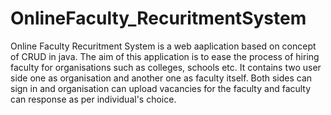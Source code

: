 # OnlineFaculty_RecuritmentSystem
Online Faculty Recuritment System is a web aaplication based on concept of CRUD in java.
The aim of this application is to ease the process of hiring faculty for organisations such as colleges, schools etc. 
It contains two user side one as organisation and another one as faculty itself. Both sides can sign in and organisation can upload vacancies for the faculty and faculty can response as per individual's choice.


